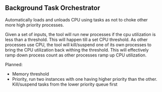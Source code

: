 ## Background Task Orchestrator

Automatically loads and unloads CPU using tasks as not to choke other more high priority processes.

Given a set of inputs, the tool will run new processes if the cpu utilization is less than a threshold. This will happen till a set CPU threshold.
As other processes use CPU, the tool will kill/suspend one of its own processes to bring the CPU utilization back withing the threshold. This will
effectively ramp down process count as other processes ramp up CPU utilization.

Planned:
- Memory threshold
- Priority, run two instances with one having higher priority than the other. Kill/suspend tasks from the lower priority queue first
